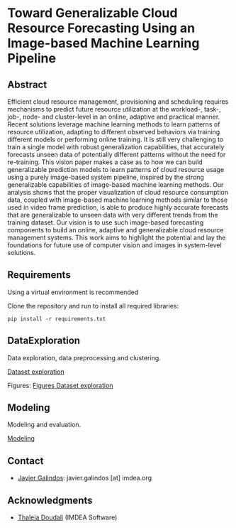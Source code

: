 # Toward Generalizable Cloud Resource Forecasting Using an Image-based Machine Learning Pipeline
## Abstract
Efficient cloud resource management, provisioning and scheduling requires mechanisms to predict future resource utilization at the workload-, task-, job-, node- and cluster-level in an online, adaptive and practical manner. Recent solutions leverage machine learning methods to learn patterns of resource utilization, adapting to different observed behaviors via training different models or performing online training. It is still very challenging to train a single model with robust generalization capabilities, that accurately forecasts unseen data of potentially different patterns without the need for re-training. This vision paper makes a case as to how we can build generalizable prediction models to learn patterns of cloud resource usage using a purely image-based system pipeline, inspired by the strong generalizable capabilities of image-based machine learning methods. Our analysis shows that the proper visualization of cloud resource consumption data, coupled with image-based machine learning methods similar to those used in video frame prediction, is able to produce highly accurate forecasts that are generalizable to unseen data with very different trends from the training dataset. Our vision is to use such image-based forecasting components to build an online, adaptive and generalizable cloud resource management systems. This work aims to highlight the potential and lay the foundations for future use of computer vision and images in system-level solutions.

## Requirements
Using a virtual environment is recommended <br>

Clone the repository and run to install all required libraries:

```
pip install -r requirements.txt
```


## DataExploration
Data exploration, data preprocessing and clustering.

[Dataset exploration](DataExploration/README.md)


Figures: [Figures Dataset exploration](Figures/DataExploration/README.md)

## Modeling
Modeling and evaluation.

[Modeling](Modeling/README.md)




Contact
-------------------------------------
- [Javier Galindos](https://www.linkedin.com/in/javiergalindos/): javier.galindos [at] imdea.org

Acknowledgments
-----------------
- [Thaleia Doudali](https://thaleia-dimitradoudali.github.io) (IMDEA Software)



